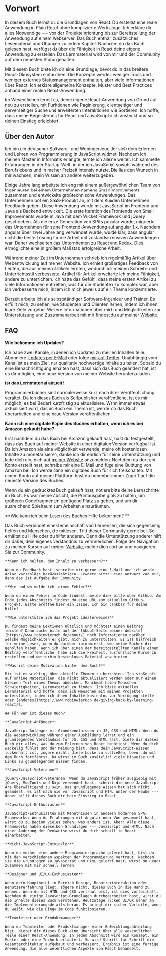 # Vorwort

In diesem Buch lernst du die Grundlagen von React. Du erstellst eine reale Anwendung in Plain React ohne komplizierte Werkzeuge. Ich erkläre dir alles Notwendige --- von der Projekteinrichtung bis zur Bereitstellung der Anwendung auf einem Webserver. Das Buch enthält zusätzliches Lesematerial und Übungen zu jedem Kapitel. Nachdem du das Buch gelesen hast, verfügst du über die Fähigkeit in React deine eigene Anwendung zu erstellen. Das Lernmaterial wird von mir und der Community auf dem neuesten Stand gehalten.

Mit diesem Buch biete ich dir eine Grundlage, bevor du in das breitere React-Ökosystem eintauchen. Die Konzepte werden weniger Tools und weniger externes Statusmanagement enthalten, aber viele Informationen über React. Ich erkläre allgemeine Konzepte, Muster und Best Practices anhand einer realen React-Anwendung.

Im Wesentlichen lernst du, deine eigene React-Anwendung von Grund auf neu zu erstellen, mit Funktionen wie Paginierung, clientseitiger und serverseitiger Suche und erweiterten Interaktionen wie Sortieren. Ich hoffe, dass meine Begeisterung für React und JavaScript dich ansteckt und so deinen Einstieg erleichtert.

## Über den Autor

Ich bin ein deutscher Software- und Webingenieur, der sich dem Erlernen und Lehren von Programmierung in JavaScript widmet. Nachdem ich meinen Master in Informatik erlangte, lernte ich alleine weiter. Ich sammelte Erfahrungen in der Startup-Welt, in der ich JavaScript sowohl während des Berufslebens und in meiner Freizeit intensiv nutzte. Die lies den Wunsch in mir wachsen, mein Wissen an andere weiterzugeben.

Einige Jahre lang arbeitete ich eng mit einem außergewöhnlichen Team von Ingenieuren bei einem Unternehmen namens Small Improvements zusammen und entwickelte großtechnische Anwendungen. Das Unternehmen bot ein SaaS-Produkt an, mit dem Kunden Unternehmen Feedback geben. Diese Anwendung wurde mit JavaScript im Frontend und Java als Backend entwickelt. Die erste Iteration des Frontends von Small Improvements wurde in Java mit dem Wicket Framework und jQuery geschrieben. Als die erste Generation von SPAs populär wurde, migrierte das Unternehmen für seine Frontend-Anwendung auf angular 1.x. Nachdem angular über zwei Jahre lang verwendet wurde, wurde klar, dass angular nicht die beste Lösung für die Arbeit mit zustandsintensiven Anwendungen war. Daher wechselten das Unternhemen zu React und Redux. Dies ermöglichte eine in großem Maßstab erfolgreiche Arbeit.

Während meiner Zeit im Unternehmen schrieb ich regelmäßig Artikel über Webentwicklung auf meiner Website. Ich erhielt großartiges Feedback von Leuten, die aus meinen Artikeln lernten, wodurch ich meinen Schreib- und Unterrichtsstil verbesserte. Artikel für Artikel erweiterte ich meine Fähigkeit, andere zu unterrichten. Ich hatte das Gefühl, dass meine ersten Artikel zu viele Informationen enthielten, was für die Studenten zu komplex war, aber ich verbesserte mich, indem ich mich jeweils auf ein Thema konzentrierte.

Derzeit arbeite ich als selbstständiger Software-Ingenieur und Trainer. Es erfüllt mich, zu sehen, wie Studenten und Clienten lernen, indem ich ihnen klare Ziele vorgebe. Weitere Informationen über mich und Möglichkeiten zur Unterstützung und Zusammenarbeit mit mir findest du auf meiner [Website](https://www.robinwieruch.de/about).

## FAQ

**Wie bekomme ich Updates?**

Ich habe zwei Kanäle, in denen ich Updates zu meinen Inhalten teile. Abonniere [Updates per E-Mail](https://www.getrevue.co/profile/rwieruch) oder folge [mir auf Twitter](https://twitter.com/rwieruch). Unabhängig vom Kanal ist es mein Ziel, nur qualitativ hochwertige Inhalte zu teilen. Sobald du eine Benachrichtigung erhalten hast, dass sich das Buch geändert hat, ist es dir möglich, eine neue Version von meiner Website herunterzuladen.

**Ist das Lernmaterial aktuell?**

Programmierbücher sind normalerweise kurz nach ihrer Veröffentlichung veraltet. Da ich dieses Buch als Selfpublisher veröffentliche, ist es mir möglich, es bei Bedarf kurzfristig zu aktualisiere. Wann immer etwas aktualisiert wird, das im Buch ein Thema ist, werde ich das Buch überarbeiten und eine neue Version veröffentlichen.

**Kann ich eine digitale Kopie des Buches erhalten, wenn ich es bei Amazon gekauft habe?**

Erst nachdem du das Buch bei Amazon gekauft hast, hast du festgestellt, dass das Buch auf meiner Website in einer digitalen Version verfügbar ist. Da ich Amazon als eine Möglichkeit verwende, meine oft kostenlosen Inhalte zu monetarisieren, danke ich dir ehrlich für deine Unterstützung und lade dich ein, dich auf [meiner Website](https://www.robinwieruch.de/) anzumelden. Nachdem du dort ein Konto erstellt hast, schreibe mir eine E-Mail und füge eine Quittung von Amazon bei. Ich werde dann ein digitales Buch für dich freischalten. Mit einem Konto auf meiner Plattform hast du nebenbei immer Zugriff auf die neueste Version des Buches.

Wenn du ein gedrucktes Buch gekauft hast, notiere bitte deine Lernschritte im Buch. Es war meine Absicht, die Printausgabe groß zu halten, um größeren Codefragmenten genügend Platz zu geben, und um dir ausreichend Spielraum zum Arbeiten einzuräumen.

**Wie kann ich beim Lesen des Buches Hilfe bekommen?    **

Das Buch verbindet eine Gemeinschaft von Lernenden, die sich gegenseitig helfen und  Menschen, die mitlesen. Tritt dieser Community gerne bei. So erhältst du Hilfe oder du hilfst anderen. Denn die Unterstützung anderer hilft dir dabei, dein eigenes Verständnis zu verinnerlichen. Folge der Navigation zu meinen Kursen auf meiner [Website](https://www.robinwieruch.de/), melde dich dort an und navigieren Sie zur Community.

    **Kann ich helfen, den Inhalt zu verbessern?**

    Wenn du Feedback hast, schreibe mir gerne eine E-Mail und ich werde deine Vorschläge berücksichtigen. Erwarte bitte keine Antwort von mir, denn das ist Aufgabe der Community.

    **Wie und wo melde ich  einen Fehler?**

    Wenn du einen Fehler im Code findest, melde dies bitte über Github. Am Ende jedes Abschnitts findest du eine URL zum aktuellen GitHub-Projekt. Bitte eröffne hier ein Issue. Ich bin dankbar für deine Hilfe!

    **Wie unterstütze ich das Projekt idealerweise?**

    Du findest meine Lektionen nützlich und möchtest einen Beitrag leisten? Dann suche bitte auf der [About-Seite meiner Website](https://www.robinwieruch.de/about/) nach Informationen darüber, welche Möglichkeiten es gibt, mich zu unterstützen. Es ist hilfreich für meine Leser, wenn du darüber informierst, wie meine Bücher dir geholfen haben. Wenn ich über einen der bereitgestellten Kanäle einen Beitrag veröffentliche, habe ich die Freiheit, ausführliche Kurse zu erstellen und weiterhin kostenloses Material anzubieten.

    **Was ist deine Motivation hinter dem Buch?**

    Mir ist es wichtig, über aktuelle Themen zu berichten. Ich stoße oft auf online Materialien, die nicht aktualisiert werden oder nur einen kleinen Teil eines Themas abdecken. Manchmal haben Menschen Schwierigkeiten, Lernmaterial zu finden. Ich biete aktuelles Lernmaterial und hoffe, dass ich Menschen mit meinen Projekten unterstütze, indem ich ihnen Inhalte kostenlos zur Verfügung stelle oder [anderes](https://www.robinwieruch.de/giving-back-by-learning-react/).

    ## Für wen ist dieses Buch?

    **JavaScript-Anfänger**

    JavaScript-Anfänger mit Grundkenntnissen in JS, CSS und HTML: Wenn du die Webentwicklung während einer Ausbildung lernst und ein grundlegendes Verständnis für JS, CSS und HTML hast, biete dir dieses Buch dir alles, was du zum Erlernen von React benötigst. Wenn du dich wackelig fühlst und der Meinung bist, dass dein JavaScript-Wissen lückenhaft ist, zögere nicht, diese Lücke zu schließen, bevor du mit dem Buch fortfährst. Du wirst im Buch zusätzlich viele Hinweise und Links zu grundlegendem Wissen finden.

    **JavaScript-Veteranen**

    jQuery-JavaScript-Veteranen: Wenn du JavaScript früher ausgiebig mit jQuery, MooTools und Dojo verwendet hast, scheint die neue JavaScript-Ära überwältigend zu sein. Das grundlegende Wissen hat sich nicht geändert, es ist nach wie vor JavaScript und HTML unter der Haube --- daher hilft dieses Buch dir beim Einstieg in React.

    **JavaScript-Enthusiasten**

    JavaScript-Enthusiasten mit Kenntnissen in anderen modernen SPA-Frameworks: Wenn du Erfahrungen mit Angular oder Vue gesammelt hast, wirst du zu Beginn vieles sehen, was anders ist. Aber: Alle diese Frameworks haben dieselben Grundlagen --- JavaScript und HTML. Nach einer Änderung der Denkweise wirst du dich schnell in React einarbeiten.

    **Nicht-JavaScript-Entwickler**

    Wenn du vorher eine andere Programmiersprache gelernt hast, bist du mit den verschiedenen Aspekten der Programmierung vertraut. Nachdem Sie die Grundlagen zu JavaScript und HTML gelernt hast, wirst du React zusammen mit mir schnell lernen.

    **Designer und UI/UX-Enthusiasten**

    Wenn dein Hauptberuf im Bereich Design, Benutzerinteraktion oder Benutzererfahrung liegt, zögere nicht, dieses Buch in die Hand zu nehmen. Wenn du mit HTML und CSS vertraut bist, ist dies vorteilhaft. Nachdem du einige JavaScript-Grundlagen durchgearbeitet hast, wirst du die Inhalte dieses Buch verstehen. Heutzutage rücken UI/UX näher an die Implementierungsdetails heran. Es bringt dir sicher Vorteile, wenn du weißt, wie die Dinge im Code funktionieren.

    **Teamleiter oder Produktmanager**

    Wenn du Teamleiter oder Produktmanager einer Entwicklungsabteilung bist, bietet dir dieses Buch eine Übersicht über alle wesentlichen Teile einer React-Anwendung. In jedem Abschnitt wird ein Konzept, ein Muster oder eine Technik erläutert. So wird Schritt für Schritt die Gesamtarchitektur aufgebaut und verbessert. Ergebnis ist eine fertige Anwendung, die alle wesentlichen Aspekte von React behandelt.